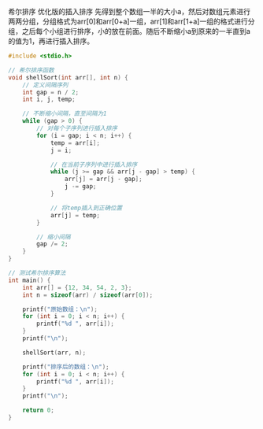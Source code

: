 希尔排序
优化版的插入排序
先得到整个数组一半的大小a，然后对数组元素进行两两分组，分组格式为arr[0]和arr[0+a]一组，arr[1]和arr[1+a]一组的格式进行分组，之后每个小组进行排序，小的放在前面。随后不断缩小a到原来的一半直到a的值为1，再进行插入排序。
```c
#include <stdio.h>

// 希尔排序函数
void shellSort(int arr[], int n) {
    // 定义间隔序列
    int gap = n / 2;
    int i, j, temp;

    // 不断缩小间隔，直至间隔为1
    while (gap > 0) {
        // 对每个子序列进行插入排序
        for (i = gap; i < n; i++) {
            temp = arr[i];
            j = i;

            // 在当前子序列中进行插入排序
            while (j >= gap && arr[j - gap] > temp) {
                arr[j] = arr[j - gap];
                j -= gap;
            }

            // 将temp插入到正确位置
            arr[j] = temp;
        }

        // 缩小间隔
        gap /= 2;
    }
}

// 测试希尔排序算法
int main() {
    int arr[] = {12, 34, 54, 2, 3};
    int n = sizeof(arr) / sizeof(arr[0]);

    printf("原始数组：\n");
    for (int i = 0; i < n; i++) {
        printf("%d ", arr[i]);
    }
    printf("\n");

    shellSort(arr, n);

    printf("排序后的数组：\n");
    for (int i = 0; i < n; i++) {
        printf("%d ", arr[i]);
    }
    printf("\n");

    return 0;
}
```
<!--stackedit_data:
eyJoaXN0b3J5IjpbMTg3MzAwOTI2OCwyNjI3NjYyMDFdfQ==
-->